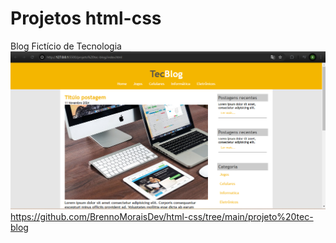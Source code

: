 # Projetos html-css
 Blog Fictício de Tecnologia
![Tela inicial do TecBlog](https://github.com/BrennoMoraisDev/html-css/blob/main/projeto%20tec-blog/imagens/tecBlogReadme.png)
https://github.com/BrennoMoraisDev/html-css/tree/main/projeto%20tec-blog
